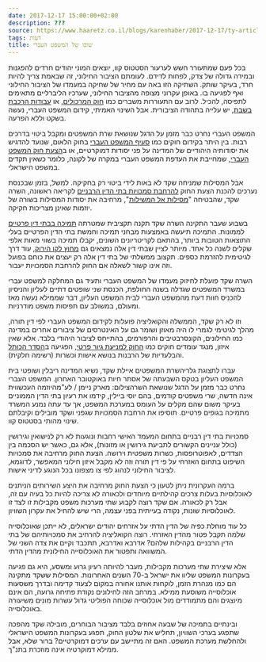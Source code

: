 ```yaml
---
date: 2017-12-17 15:00:00+02:00
description: ???
source: https://www.haaretz.co.il/blogs/karenhaber/2017-12-17/ty-article/0000017f-f89e-d460-afff-fbfeabb40000
tags: דעות
title: שובו של המשפט העברי
---
```


בכל פעם שמתעורר חשש לערעור הסטטוס קוו, יוצאים המוני יהודים חרדים להפגנות ובמידה גדולה של צדק, לפחות לדידם. לעומתם הציבור החילוני, זה שבאמת צריך להיות חרד, בעיקר שותק. השתיקה הזו באה עם מחיר של שחיקה במעמדו של הציבור החילוני ואף לפגיעה בו. באופן עקרוני מצופה מהציבור החילוני, שערכיו הליברליים מתאימים לתפיסה, להכיל. לרוב עם התעוררות משברים כמו [חוק המרכולים](/news/politi/2017-12-12/ty-article/0000017f-e843-dc91-a17f-fccf05ff0000), או [עבודות הרכבת בשבת](/news/politi/2017-11-17/ty-article/0000017f-f864-d044-adff-fbfd92940000), יש עלייה בתהודה הציבורית. אבל השינוי האמיתי, קידום המשפט העברי, נעשה בשקט וללא הפרעה. 

המשפט העברי נחרט כבר מזמן על הדגל שנושאת שרת המשפטים ומקבל ביטוי בדרכים רבות. בין היתר בקידום חוקים כמו [סעיף המשפט העברי](/news/law/2017-09-17/ty-article/.premium/0000017f-db7e-df9c-a17f-ff7e5ab40000) בחוק הלאום, שנועד להדגיש את יסודותיה היהודיים של המדינה על פני יסודות דמוקרטיים, או ב[הצעת חוק המשפט העברי](/news/law/2017-03-09/ty-article/0000017f-ee4b-d639-af7f-efdf0be00000), שמחייבת את העדפת המשפט העברי במקרה של לקונה, כלומר כשאין תקדים במשפט הישראלי. 

אבל המסילות שמניחה שקד לא באות לידי ביטוי רק בחקיקה. למשל, בזמן שבכנסת נערכים להכנת הצעת החוק [להרחבת סמכויות בתי הדין הרבניים](http://main.knesset.gov.il/News/PressReleases/Pages/press1312r.aspx) לקריאה ראשונה, השרה שקד, שהבטיחה "[מסילות אל המשילות](http://hashiloach.org.il/wp-content/themes/hashiloach_landing/dist/images/article-shaked.pdf)", מרחיבה את יסודות המסילות בשורה של יוזמות שאינן מצריכות חקיקה. 

בשבוע שעבר התקינה השרה שקד תקנה תקציבית שמטרתה [תמיכה בבתי דין פרטיים](http://www.inn.co.il/News/News.aspx/361449) לממונות. התמיכה תיעשה באמצעות מבחני תמיכה וחמשת בתי הדין הפרטיים בעלי התוצאות הטובות ביותר, בהתאם לקריטריונים השונים, יקבלו תמיכה בשווי מאות אלפי שקלים לשנה כל אחד. מיותר לציין שבתי דין אלה נמצאים גם [מחוץ לקו הירוק](http://dintora.org/batei_din), עוד דרך לגיטימית להזרמת כספים. תקצוב ממשלתי של בתי דין אלה רק יעצים את כוחם בפועל וזה אינו קשור לשאלה אם החוק להרחבת הסמכויות יעבור. 

השרה שקד פועלת לחיזוק מעמדו של המשפט העברי ותעיד גם המחלקה למשפט עברי במשרד המשפטים שגדלה בשנה החולפת, הכנסת שני שופטים דתיים לעליון והניסיון להכניס חוות דעת מהמשפט העברי לבית המשפט העליון, דבר שממילא נעשה מאז ומעולם, במשולב עם תפיסות משפט מודרניות. 

וזו לא רק שקד, הממשלה והקואליציה פועלות לקידום המשפט העברי לפי דין תורה, מהלך לגיטימי לגמרי לו היה מאוזן ושומר גם על האינטרסים של ציבורים אחרים במדינה כמו החילונים, הקונסרבטיבים והרפורמים, בהתייחס לציבור היהודי בלבד. אלא שאין איזון, מנגד עומדים חוקים כמו [החוק למניעת גיור פרטי](/news/politi/2017-06-25/ty-article/.premium/0000017f-df27-df7c-a5ff-df7fd2410000), הפגיעה ב[הסדר הכותל](/news/law/2016-09-12/ty-article/.premium/0000017f-e974-da9b-a1ff-ed7f23330000) והבלעדיות של הרבנות בנושא אישות וכשרות (רשימה חלקית). 

 עברו לתצוגת גלריהשרת המשפטים איילת שקד, נשיא המדינה ריבלין ושופטי בית המשפט העליון בטקס השבעתה של אסתר חיות באוקטובר האחרון. המשפט העברי נחרט כבר מזמן על הדגל שנושאת השרהצילום: מארק ניימן / לע"מהיוזמה העכשווית אינה חדשה, שרי משפטים קודמים, בהם יוסי ביילין, קידמו את רעיון בתי הדין הממוניים בעיקר משום שהם מקלים על העומס במערכת המשפט, אך עד עתה נמנע המשרד מתמיכה בגופים פרטיים. תוסיפו את הרחבת הסמכויות שגפני ושקד מובילים וקיבלתם שינוי מהותי בסטטוס קוו. 

סמכויות בתי דין רבניים בתחום המעמד האישי רחבות ונוגעות לא רק לנישואין וגירושין (כולל עניינים הקשורים לתביעת גירושין או מזונות), אלא גם, כאשר יש הסכמה בין הצדדים, לאפוטרופסות, כשרות משפטית וירושה. הצעת החוק מרחיבה את סמכויות השיפוט בתחום האזרחי על פי דין תורה וזה לא מקבל איזון חילוני המאפשר, לדוגמא, לציבור החילוני לנהוג לפי צו מצפונו בכל הנוגע לדיני אישות. 

ברמה העקרונית ניתן לטעון כי הצעת החוק מרחיבה את היצע השירותים הניתנים לאוכלוסיות בעלות צרכים קהילתיים מיוחדים ולכאורה לא צריכה להיות כל בעיה עם זה, אבל רק לכאורה. אם שקד רוצה לקבוע שתי מערכות משפט מקבילות זו לצד זו לאוכלוסיות שונות, נקודה בעייתית בפני עצמה, הרי שיש להחיל את עקרון השוויון. 

כל עוד מוחלת כפיה של הדין הדתי על אזרחים יהודים ישראלים, לא ייתכן שאוכלוסייה שלמה תקבל פטור מהדין האזרחי. רוצה הקואליציה להרחיב את סמכויותיהם של בתי הדין הרבניים בקהילות שלהם? אדרבא ואדרבא, תתכבד וקיים את צדה השני של המשוואה ותפטור את האוכלוסייה החילונית מהדין הדתי. 

אלא שיצירת שתי מערכות מקבילות, מעבר להיותה רעיון גרוע ומשסע, היא גם פגיעה בעקרונות המשפט שליוו את ישראל ב-70 השנים האחרונות. המסילות ששקד מתקינה הם כמו מנהרת הזמן, לוקחות אותנו אחורה במקום לצעוד קדימה ובדרך משסעות אוכלוסייה משוסעת ממילא. במרחב הזה לחילונים נקודת פתיחה גרועה, הם אינם מיוצגים והם מתמודדים מול אוכלוסייה שכוחה הפוליטי גדול עשרות מונים משיעורה באוכלוסייה. 

ובינתיים בתמיכה של שבעה אחוזים בלבד מציבור הבוחרים, מובילה שקד מהפכה שתפגע בערכי השוויון, תחליש את שלטון החוק, תפגע בעקרונות המשפט הישראלי ולהחלשת מערכת המשפט. האם זה מתיישב עם ערכים דמוקרטיים? ברור שלא, אבל ממילא דמוקרטיה אינה מוזכרת בתנ"ך.